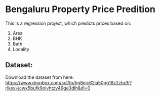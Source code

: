 # Bengaluru Property Price Predition

This is a regression project, which predicts prices based on:
1. Area
2. BHK
3. Bath
4. Locality

## Dataset:

Download the dataset from here:
https://www.dropbox.com/scl/fo/hg8njc62ia50pg18z2zto/h?rlkey=jcwx5bufk9oivhtzy49ge3dlh&dl=0

